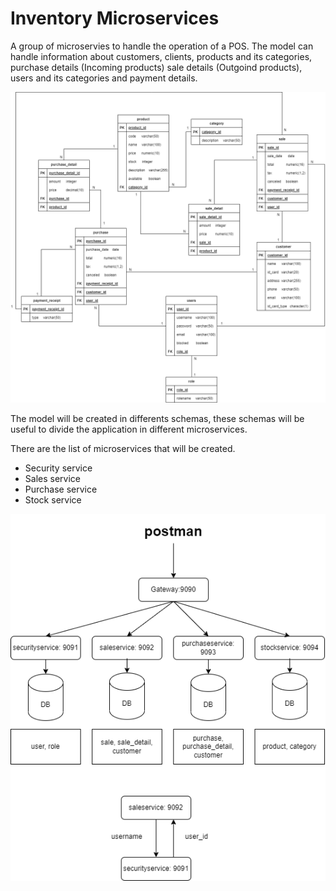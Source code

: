 
# Inventory Microservices

A group of microservies to handle the operation of a POS.
The model can handle information about customers, clients, products and its categories, purchase details (Incoming products) sale details (Outgoind products), users and its categories and payment details.

![Data model](Database_inventory_Model.drawio.png "Data Model")


The model will be created in differents schemas, these schemas will be useful to divide the application in different microservices.

There are the list of microservices that will be created.
- Security service
- Sales service
- Purchase service
- Stock service

![Microservices](Database_inventory_Microservices.drawio.png "Microservices")
